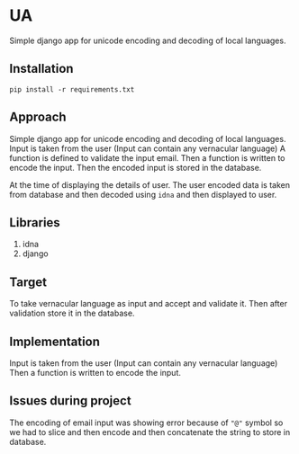 # UA
Simple django app for unicode encoding and decoding of local languages.

## Installation

`pip install -r requirements.txt`


## Approach

Simple django app for unicode encoding and decoding of local languages.
Input is taken from the user (Input can contain any vernacular language)
A function is defined to validate the input email.
Then a function is written to encode the input. Then the encoded input is stored in
the database.

At the time of displaying the details of user. The user encoded data is taken
from database and then decoded using `idna` and then displayed to user.

## Libraries

1. idna
2. django

## Target
To take vernacular language as input and accept and validate it. Then after validation store it in the database.

## Implementation

Input is taken from the user (Input can contain any vernacular language)
Then a  function is written to encode the input.

## Issues during project
The encoding of email input was showing error because of `"@"` symbol so we had to slice and then 
encode and then concatenate the string to store in database.
